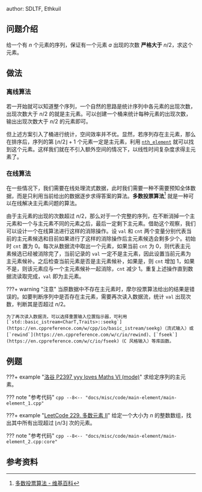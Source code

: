 author: SDLTF, Ethkuil

## 问题介绍

给一个有 $n$ 个元素的序列，保证有一个元素 $a$ 出现的次数 **严格大于** $n/2$，求这个元素。

## 做法

### 离线算法

若一开始就可以知道整个序列，一个自然的思路是统计序列中各元素的出现次数，出现次数大于 $n/2$ 的就是主元素。可以创建一个桶来统计每种元素的出现次数，输出出现次数大于 $n/2$ 的元素即可。

但上述方案引入了桶进行统计，空间效率并不优。显然，若序列存在主元素，那么在排序后，序列的第 $\lfloor n/2\rfloor+1$ 个元素一定是主元素，利用 [`nth_element`](https://en.cppreference.com/w/cpp/algorithm/nth_element.html) 就可以找到这个元素。这样我们就在不引入额外空间的情况下，以线性时间复杂度求得主元素了。

### 在线算法

在一些情况下，我们需要在线处理流式数据，此时我们需要一种不需要预知全体数据，而是只利用当前给出的数据逐步求得答案的算法。**多数投票算法**[^ref1] 就是一种可以在线解决主元素问题的算法。

由于主元素的出现的次数超过 $n/2$，那么对于一个完整的序列，在不断消掉一个主元素和一个与主元素不同的元素之后，最后一定剩下主元素。借助这个观察，我们可以设计一个在线算法进行这样的消除操作。设 `val` 和 `cnt` 两个变量分别代表当前的主元素候选和目前如果进行了这样的消除操作后主元素候选会剩多少个。初始时 `cnt` 置为 $0$。每次从数据流中取出一个元素，如果当前 `cnt` 为 $0$，则代表主元素候选已经被消除完了，当前记录的 `val` 一定不是主元素，因此设置当前元素为主元素候补。之后检查当前元素是否是主元素候补，如果是，则 `cnt` 增加 $1$，如果不是，则该元素应与一个主元素候补一起消除，`cnt` 减少 $1$。重复上述操作直到数据流读取完成，`val` 即为主元素。

???+ warning "注意"
    当原数据中不存在主元素时，摩尔投票算法给出的结果是错误的。如要判断序列中是否存在主元素，需要再次读入数据流，统计 `val` 出现次数，判断其是否超过 $n/2$。
    
    为了再次读入数据流，可以选择重置输入位置指示器，可利用 [`std::basic_istream<CharT,Traits>::seekg`](https://en.cppreference.com/w/cpp/io/basic_istream/seekg)（流式输入）或 [`rewind`](https://en.cppreference.com/w/c/io/rewind)、[`fseek`](https://en.cppreference.com/w/c/io/fseek)（C 风格输入）等库函数。

## 例题

???+ example "[洛谷 P2397 yyy loves Maths VI (mode)](https://www.luogu.com.cn/problem/P2397)"
    求给定序列的主元素。

??? note "参考代码"
    ```cpp
    --8<-- "docs/misc/code/main-element/main-element_1.cpp"
    ```

???+ example "[LeetCode 229. 多数元素 II](https://leetcode.cn/problems/majority-element-ii)"
    给定一个大小为 $n$ 的整数数组，找出其中所有出现超过 $\lfloor n/3\rfloor$ 次的元素。

??? note "参考代码"
    ```cpp
    --8<-- "docs/misc/code/main-element/main-element_2.cpp:core"
    ```

## 参考资料

[^ref1]: [多数投票算法 - 维基百科](https://zh.wikipedia.org/zh-cn/%E5%A4%9A%E6%95%B0%E6%8A%95%E7%A5%A8%E7%AE%97%E6%B3%95)

